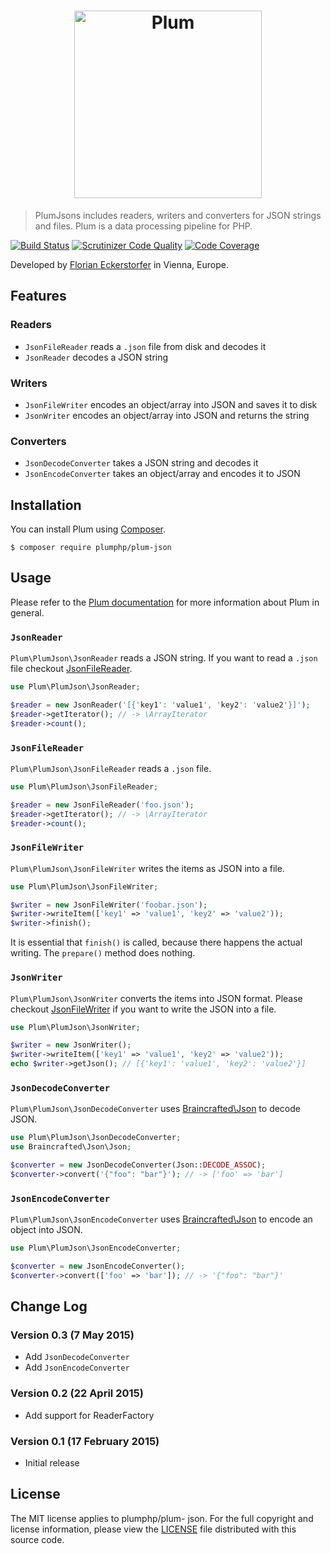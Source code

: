 <h1 align="center">
    <img src="http://cdn.florian.ec/plum-logo.svg" alt="Plum" width="300">
</h1>

> PlumJsons includes readers, writers and converters for JSON strings and files.  Plum is a data processing pipeline
for PHP.

[![Build Status](https://img.shields.io/travis/plumphp/plum-json.svg?style=flat)](https://travis-ci.org/plumphp/plum-json)
[![Scrutinizer Code Quality](https://img.shields.io/scrutinizer/g/plumphp/plum-json.svg?style=flat)](https://scrutinizer-ci.com/g/plumphp/plum-json/?branch=master)
[![Code Coverage](https://img.shields.io/scrutinizer/coverage/g/plumphp/plum-json.svg?style=flat)](https://scrutinizer-ci.com/g/plumphp/plum-json/?branch=master)

Developed by [Florian Eckerstorfer](https://florian.ec) in Vienna, Europe.


Features
--------

### Readers

- `JsonFileReader` reads a `.json` file from disk and decodes it
- `JsonReader` decodes a JSON string

### Writers

- `JsonFileWriter` encodes an object/array into JSON and saves it to disk
- `JsonWriter` encodes an object/array into JSON and returns the string

### Converters

- `JsonDecodeConverter` takes a JSON string and decodes it
- `JsonEncodeConverter` takes an object/array and encodes it to JSON


Installation
------------

You can install Plum using [Composer](http://getcomposer.org).

```shell
$ composer require plumphp/plum-json
```


Usage
-----

Please refer to the [Plum documentation](https://github.com/plumphp/plum/blob/master/docs/index.md) for more
information about Plum in general.

### `JsonReader`

`Plum\PlumJson\JsonReader` reads a JSON string. If you want to read a `.json` file checkout
[JsonFileReader](#jsonfilereader).

```php
use Plum\PlumJson\JsonReader;

$reader = new JsonReader('[{'key1': 'value1', 'key2': 'value2'}]');
$reader->getIterator(); // -> \ArrayIterator
$reader->count();
```

### `JsonFileReader`

`Plum\PlumJson\JsonFileReader` reads a `.json` file.

```php
use Plum\PlumJson\JsonFileReader;

$reader = new JsonFileReader('foo.json');
$reader->getIterator(); // -> \ArrayIterator
$reader->count();
```

### `JsonFileWriter`

`Plum\PlumJson\JsonFileWriter` writes the items as JSON into a file.

```php
use Plum\PlumJson\JsonFileWriter;

$writer = new JsonFileWriter('foobar.json');
$writer->writeItem(['key1' => 'value1', 'key2' => 'value2'));
$writer->finish();
```

It is essential that `finish()` is called, because there happens the actual writing. The `prepare()` method does
nothing.

### `JsonWriter`

`Plum\PlumJson\JsonWriter` converts the items into JSON format. Please checkout [JsonFileWriter](#jsonfilewriter) if you
want to write the JSON into a file.

```php
use Plum\PlumJson\JsonWriter;

$writer = new JsonWriter();
$writer->writeItem(['key1' => 'value1', 'key2' => 'value2'));
echo $writer->getJson(); // [{'key1': 'value1', 'key2': 'value2'}]
```

### `JsonDecodeConverter`

`Plum\PlumJson\JsonDecodeConverter` uses [Braincrafted\Json](https://github.com/braincrafted/json) to decode JSON.

```php
use Plum\PlumJson\JsonDecodeConverter;
use Braincrafted\Json\Json;

$converter = new JsonDecodeConverter(Json::DECODE_ASSOC);
$converter->convert('{"foo": "bar"}'); // -> ['foo' => 'bar']
```

### `JsonEncodeConverter`

`Plum\PlumJson\JsonEncodeConverter` uses [Braincrafted\Json](https://github.com/braincrafted/json) to encode an object
into JSON.

```php
use Plum\PlumJson\JsonEncodeConverter;

$converter = new JsonEncodeConverter();
$converter->convert(['foo' => 'bar']); // -> '{"foo": "bar"}'
```


Change Log
----------

### Version 0.3 (7 May 2015)

- Add `JsonDecodeConverter`
- Add `JsonEncodeConverter`

### Version 0.2 (22 April 2015)

- Add support for ReaderFactory

### Version 0.1 (17 February 2015)

- Initial release


License
-------

The MIT license applies to plumphp/plum- json. For the full copyright and license information,
please view the [LICENSE](https://github.com/plumphp/plum-json/blob/master/LICENSE) file distributed with this source
code.
